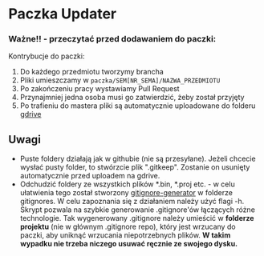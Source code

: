 # Paczka Updater

### Ważne!! - przeczytać przed dodawaniem do paczki:
Kontrybucje do paczki:
1. Do każdego przedmiotu tworzymy brancha  
2. Pliki umieszczamy w `paczka/SEM[NR_SEMA]/NAZWA_PRZEDMIOTU`  
2. Po zakończeniu pracy wystawiamy Pull Request  
3. Przynajmniej jedna osoba musi go zatwierdzić, żeby został przyjęty  
4. Po trafieniu do mastera pliki są automatycznie uploadowane do folderu [gdrive](https://drive.google.com/drive/folders/1AMJFl1pLO3EPuq6jlE4fCtxg1V4kvshv?usp=sharing)  

## Uwagi
- Puste foldery działają jak w githubie (nie są przesyłane). Jeżeli chcecie wysłać pusty folder, to stwórzcie plik ".gitkeep". Zostanie on usunięty automatycznie przed uploadem na gdrive.  
- Odchudzić foldery ze wszystkich plików *.bin, *.proj etc. - w celu ułatwienia tego został stworzony [gitignore-generator](gitignores/gitignore-generator.sh) w folderze gitignores. W celu zapoznania się z działaniem należy użyć flagi -h. Skrypt pozwala na szybkie generowanie .gitignore'ów łączących różne technologie. Tak wygenerowany .gitignore należy umieścić w **folderze projektu** (nie w głównym .gitignore repo), który jest wrzucany do paczki, aby uniknąć wrzucania niepotrzebnych plików. **W takim wypadku nie trzeba niczego usuwać ręcznie ze swojego dysku.**  